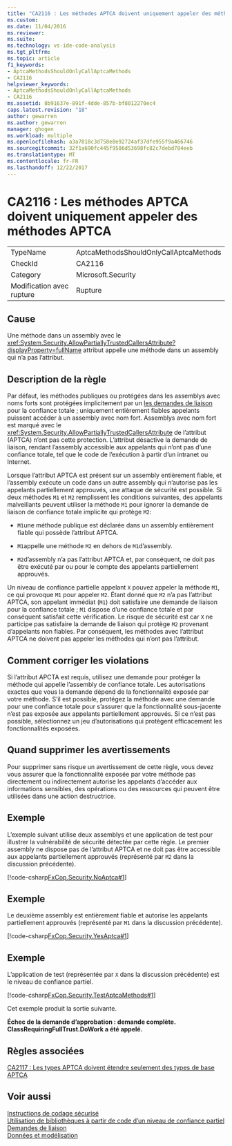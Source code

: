 ```yaml
---
title: "CA2116 : Les méthodes APTCA doivent uniquement appeler des méthodes APTCA | Documents Microsoft"
ms.custom: 
ms.date: 11/04/2016
ms.reviewer: 
ms.suite: 
ms.technology: vs-ide-code-analysis
ms.tgt_pltfrm: 
ms.topic: article
f1_keywords:
- AptcaMethodsShouldOnlyCallAptcaMethods
- CA2116
helpviewer_keywords:
- AptcaMethodsShouldOnlyCallAptcaMethods
- CA2116
ms.assetid: 8b91637e-891f-4dde-857b-bf8012270ec4
caps.latest.revision: "18"
author: gewarren
ms.author: gewarren
manager: ghogen
ms.workload: multiple
ms.openlocfilehash: a3a7818c3d758e8e92724af37dfe955f9a466746
ms.sourcegitcommit: 32f1a690fc445f9586d53698fc82c7debd784eeb
ms.translationtype: MT
ms.contentlocale: fr-FR
ms.lasthandoff: 12/22/2017
---
```

# <a name="ca2116-aptca-methods-should-only-call-aptca-methods"></a>CA2116 : Les méthodes APTCA doivent uniquement appeler des méthodes APTCA
|||  
|-|-|  
|TypeName|AptcaMethodsShouldOnlyCallAptcaMethods|  
|CheckId|CA2116|  
|Category|Microsoft.Security|  
|Modification avec rupture|Rupture|  
  
## <a name="cause"></a>Cause  
 Une méthode dans un assembly avec le <xref:System.Security.AllowPartiallyTrustedCallersAttribute?displayProperty=fullName> attribut appelle une méthode dans un assembly qui n’a pas l’attribut.  
  
## <a name="rule-description"></a>Description de la règle  
 Par défaut, les méthodes publiques ou protégées dans les assemblys avec noms forts sont protégées implicitement par un [les demandes de liaison](/dotnet/framework/misc/link-demands) pour la confiance totale ; uniquement entièrement fiables appelants puissent accéder à un assembly avec nom fort. Assemblys avec nom fort est marqué avec le <xref:System.Security.AllowPartiallyTrustedCallersAttribute> de l’attribut (APTCA) n’ont pas cette protection. L’attribut désactive la demande de liaison, rendant l’assembly accessible aux appelants qui n’ont pas d’une confiance totale, tel que le code de l’exécution à partir d’un intranet ou Internet.  
  
 Lorsque l’attribut APTCA est présent sur un assembly entièrement fiable, et l’assembly exécute un code dans un autre assembly qui n’autorise pas les appelants partiellement approuvés, une attaque de sécurité est possible. Si deux méthodes `M1` et `M2` remplissent les conditions suivantes, des appelants malveillants peuvent utiliser la méthode `M1` pour ignorer la demande de liaison de confiance totale implicite qui protège `M2`:  
  
-   `M1`une méthode publique est déclarée dans un assembly entièrement fiable qui possède l’attribut APTCA.  
  
-   `M1`appelle une méthode `M2` en dehors de `M1`d’assembly.  
  
-   `M2`d’assembly n’a pas l’attribut APTCA et, par conséquent, ne doit pas être exécuté par ou pour le compte des appelants partiellement approuvés.  
  
 Un niveau de confiance partielle appelant `X` pouvez appeler la méthode `M1`, ce qui provoque `M1` pour appeler `M2`. Étant donné que `M2` n’a pas l’attribut APTCA, son appelant immédiat (`M1`) doit satisfaire une demande de liaison pour la confiance totale ; `M1` dispose d’une confiance totale et par conséquent satisfait cette vérification. Le risque de sécurité est car `X` ne participe pas satisfaire la demande de liaison qui protège `M2` provenant d’appelants non fiables. Par conséquent, les méthodes avec l’attribut APTCA ne doivent pas appeler les méthodes qui n’ont pas l’attribut.  
  
## <a name="how-to-fix-violations"></a>Comment corriger les violations  
 Si l’attribut APCTA est requis, utilisez une demande pour protéger la méthode qui appelle l’assembly de confiance totale. Les autorisations exactes que vous la demande dépend de la fonctionnalité exposée par votre méthode. S’il est possible, protégez la méthode avec une demande pour une confiance totale pour s’assurer que la fonctionnalité sous-jacente n’est pas exposée aux appelants partiellement approuvés. Si ce n’est pas possible, sélectionnez un jeu d’autorisations qui protègent efficacement les fonctionnalités exposées.  
  
## <a name="when-to-suppress-warnings"></a>Quand supprimer les avertissements  
 Pour supprimer sans risque un avertissement de cette règle, vous devez vous assurer que la fonctionnalité exposée par votre méthode pas directement ou indirectement autorise les appelants d’accéder aux informations sensibles, des opérations ou des ressources qui peuvent être utilisées dans une action destructrice.  
  
## <a name="example"></a>Exemple  
 L’exemple suivant utilise deux assemblys et une application de test pour illustrer la vulnérabilité de sécurité détectée par cette règle. Le premier assembly ne dispose pas de l’attribut APTCA et ne doit pas être accessible aux appelants partiellement approuvés (représenté par `M2` dans la discussion précédente).  
  
 [!code-csharp[FxCop.Security.NoAptca#1](../code-quality/codesnippet/CSharp/ca2116-aptca-methods-should-only-call-aptca-methods_1.cs)]  
  
## <a name="example"></a>Exemple  
 Le deuxième assembly est entièrement fiable et autorise les appelants partiellement approuvés (représenté par `M1` dans la discussion précédente).  
  
 [!code-csharp[FxCop.Security.YesAptca#1](../code-quality/codesnippet/CSharp/ca2116-aptca-methods-should-only-call-aptca-methods_2.cs)]  
  
## <a name="example"></a>Exemple  
 L’application de test (représentée par `X` dans la discussion précédente) est le niveau de confiance partiel.  
  
 [!code-csharp[FxCop.Security.TestAptcaMethods#1](../code-quality/codesnippet/CSharp/ca2116-aptca-methods-should-only-call-aptca-methods_3.cs)]  
  
 Cet exemple produit la sortie suivante.  
  
 **Échec de la demande d’approbation : demande complète.**  
**ClassRequiringFullTrust.DoWork a été appelé.**   
## <a name="related-rules"></a>Règles associées  
 [CA2117 : Les types APTCA doivent étendre seulement des types de base APTCA](../code-quality/ca2117-aptca-types-should-only-extend-aptca-base-types.md)  
  
## <a name="see-also"></a>Voir aussi  
 [Instructions de codage sécurisé](/dotnet/standard/security/secure-coding-guidelines)   
 [Utilisation de bibliothèques à partir de code d’un niveau de confiance partiel](/dotnet/framework/misc/using-libraries-from-partially-trusted-code)   
 [Demandes de liaison](/dotnet/framework/misc/link-demands)   
 [Données et modélisation](/dotnet/framework/data/index)
